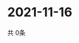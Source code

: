 # 2021-11-16
  共 0条

  <!-- BEGIN -->
  <!-- 最后更新时间Tue Nov 16 2021 17:02:33 GMT+0000 (Coordinated Universal Time) -->
  
  <!-- END -->
  
  